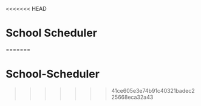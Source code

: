 <<<<<<< HEAD
# School Scheduler
=======
# School-Scheduler
>>>>>>> 41ce605e3e74b91c40321badec225668eca32a43
